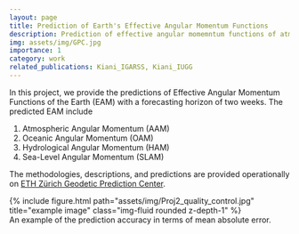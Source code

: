 ```yaml
---
layout: page
title: Prediction of Earth's Effective Angular Momentum Functions
description: Prediction of effective angular momemntum functions of atmosphere, ocean, hydrology, and sea-level 
img: assets/img/GPC.jpg
importance: 1
category: work
related_publications: Kiani_IGARSS, Kiani_IUGG
---
```


In this project, we provide the predictions of Effective Angular Momentum Functions of the Earth (EAM) with a forecasting horizon of two weeks. The predicted EAM include

1. Atmospheric Angular Momentum (AAM)
2. Oceanic Angular Momentum (OAM)
3. Hydrological Angular Momentum (HAM)
4. Sea-Level Angular Momentum (SLAM)

The methodologies, descriptions, and predictions are provided operationally on [ETH Zürich Geodetic Prediction Center](https://gpc.ethz.ch/EAM/).

<div class="row">
    <div class="col-sm mt-3 mt-md-0">
        {% include figure.html path="assets/img/Proj2_quality_control.jpg" title="example image" class="img-fluid rounded z-depth-1" %}
    </div>
</div>
<div class="caption">
    An example of the prediction accuracy in terms of mean absolute error.
</div>
